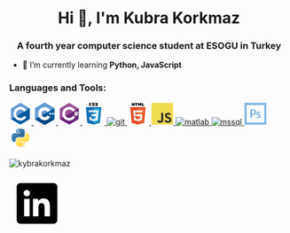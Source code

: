 <h1 align="center">Hi 👋, I'm Kubra Korkmaz</h1>
<h3 align="center">A fourth year computer science student at ESOGU in Turkey</h3>

- 🌱 I’m currently learning **Python, JavaScript**




<h3 align="left">Languages and Tools:</h3>
<p align="left"> <a href="https://www.cprogramming.com/" target="_blank" rel="noreferrer"> <img src="https://raw.githubusercontent.com/devicons/devicon/master/icons/c/c-original.svg" alt="c" width="40" height="40"/> </a> <a href="https://www.w3schools.com/cpp/" target="_blank" rel="noreferrer"> <img src="https://raw.githubusercontent.com/devicons/devicon/master/icons/cplusplus/cplusplus-original.svg" alt="cplusplus" width="40" height="40"/> </a> <a href="https://www.w3schools.com/cs/" target="_blank" rel="noreferrer"> <img src="https://raw.githubusercontent.com/devicons/devicon/master/icons/csharp/csharp-original.svg" alt="csharp" width="40" height="40"/> </a> <a href="https://www.w3schools.com/css/" target="_blank" rel="noreferrer"> <img src="https://raw.githubusercontent.com/devicons/devicon/master/icons/css3/css3-original-wordmark.svg" alt="css3" width="40" height="40"/> </a> <a href="https://git-scm.com/" target="_blank" rel="noreferrer"> <img src="https://www.vectorlogo.zone/logos/git-scm/git-scm-icon.svg" alt="git" width="40" height="40"/> </a> <a href="https://www.w3.org/html/" target="_blank" rel="noreferrer"> <img src="https://raw.githubusercontent.com/devicons/devicon/master/icons/html5/html5-original-wordmark.svg" alt="html5" width="40" height="40"/> </a> <a href="https://developer.mozilla.org/en-US/docs/Web/JavaScript" target="_blank" rel="noreferrer"> <img src="https://raw.githubusercontent.com/devicons/devicon/master/icons/javascript/javascript-original.svg" alt="javascript" width="40" height="40"/> </a> <a href="https://www.mathworks.com/" target="_blank" rel="noreferrer"> <img src="https://upload.wikimedia.org/wikipedia/commons/2/21/Matlab_Logo.png" alt="matlab" width="40" height="40"/> </a> <a href="https://www.microsoft.com/en-us/sql-server" target="_blank" rel="noreferrer"> <img src="https://www.svgrepo.com/show/303229/microsoft-sql-server-logo.svg" alt="mssql" width="40" height="40"/> </a> <a href="https://www.photoshop.com/en" target="_blank" rel="noreferrer"> <img src="https://raw.githubusercontent.com/devicons/devicon/master/icons/photoshop/photoshop-line.svg" alt="photoshop" width="40" height="40"/> </a> <a href="https://www.python.org" target="_blank" rel="noreferrer"> <img src="https://raw.githubusercontent.com/devicons/devicon/master/icons/python/python-original.svg" alt="python" width="40" height="40"/> </a> </p>

<p><img align="center" src="https://github-readme-stats.vercel.app/api/top-langs?username=kybrakorkmaz&show_icons=true&locale=en&layout=compact" alt="kybrakorkmaz" /></p>
<svg xmlns="http://www.w3.org/2000/svg" x="0px" y="0px" width="100" height="100" viewBox="0 0 30 30">
    <path d="M24,4H6C4.895,4,4,4.895,4,6v18c0,1.105,0.895,2,2,2h18c1.105,0,2-0.895,2-2V6C26,4.895,25.105,4,24,4z M10.954,22h-2.95 v-9.492h2.95V22z M9.449,11.151c-0.951,0-1.72-0.771-1.72-1.72c0-0.949,0.77-1.719,1.72-1.719c0.948,0,1.719,0.771,1.719,1.719 C11.168,10.38,10.397,11.151,9.449,11.151z M22.004,22h-2.948v-4.616c0-1.101-0.02-2.517-1.533-2.517 c-1.535,0-1.771,1.199-1.771,2.437V22h-2.948v-9.492h2.83v1.297h0.04c0.394-0.746,1.356-1.533,2.791-1.533 c2.987,0,3.539,1.966,3.539,4.522V22z"></path>
</svg>

